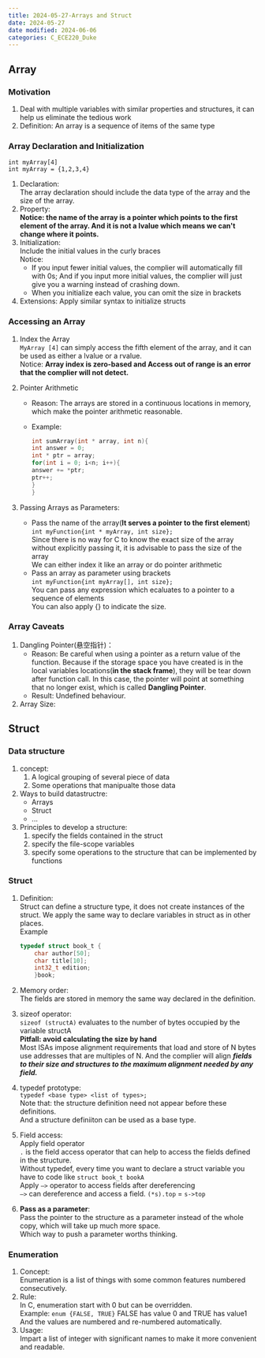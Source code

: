 ```yaml
---
title: 2024-05-27-Arrays and Struct
date: 2024-05-27
date modified: 2024-06-06
categories: C_ECE220_Duke
---
```


## Array

### Motivation

1. Deal with multiple variables with similar properties and structures, it can help us eliminate the tedious work
2. Definition: An array is a sequence of items of the same type

### Array Declaration and Initialization

`int myArray[4]`  
`int myArray = {1,2,3,4}`

1. Declaration:  
   The array declaration should include the data type of the array and the size of the array.
2. Property:  
   **Notice: the name of the array is a pointer which points to the first element of the array. And it is not a lvalue which means we can't change where it points.**
3. Initialization:  
   Include the initial values in the curly braces  
   Notice:
   - If you input fewer initial values, the complier will automatically fill with 0s; And if you input more initial values, the complier will just give you a warning instead of crashing down.
   - When you initialize each value, you can omit the size in brackets
4. Extensions: Apply similar syntax to initialize structs

### Accessing an Array

1. Index the Array  
   `MyArray [4]` can simply access the fifth element of the array, and it can be used as either a lvalue or a rvalue.  
   Notice: **Array index is zero-based and Access out of range is an error that the complier will not detect.**
2. Pointer Arithmetic
   - Reason: The arrays are stored in a continuous locations in memory, which make the pointer arithmetic reasonable.
   - Example:

     ```c
     int sumArray(int * array, int n){
     int answer = 0;
     int * ptr = array;
     for(int i = 0; i<n; i++){
     answer += *ptr;
     ptr++;
     }
     }
     ```

3. Passing Arrays as Parameters:
   - Pass the name of the array(**It serves a pointer to the first element**)  
     `int myFunction{int * myArray, int size};`  
     Since there is no way for C to know the exact size of the array without explicitly passing it, it is advisable to pass the size of the array  
     We can either index it like an array or do pointer arithmetic 
   - Pass an array as parameter using brackets  
     `int myFunction{int myArray[], int size};`  
     You can pass any expression which ecaluates to a pointer to a sequence of elements  
     You can also apply {} to indicate the size.

### Array Caveats

1. Dangling Pointer(悬空指针)：
   - Reason: Be careful when using a pointer as a return value of the function. Because if the storage space you have created is in the local variables locations(**in the stack frame**), they will be tear down after function call. In this case, the pointer will point at something that no longer exist, which is called **Dangling Pointer**.
   - Result: Undefined behaviour.
2. Array Size:
   
   

## Struct

### Data structure

1. concept:
   1. A logical grouping of several piece of data
   2. Some operations that manipualte those data
2. Ways to build datastructre:
   - Arrays
   - Struct
   - ...
3. Principles to develop a structure:
   1. specify the fields contained in the struct
   2. specify the file-scope variables
   3. specify some operations to the structure that can be implemented by functions

### Struct

1. Definition:  
   Struct can define a structure type, it does not create instances of the struct. We apply the same way to declare variables in struct as in other places.  
   Example

   ```c
   typedef struct book_t {
	   char author[50];
	   char title[10];
	   int32_t edition;
	   }book;
	``` 

2. Memory order:  
   The fields are stored in memory the same way declared in the definition.
3. sizeof operator:  
   `sizeof (structA)` evaluates to the number of bytes occupied by the variable structA  
   **Pitfall: avoid calculating the size by hand**  
   Most ISAs impose alignment requirements that load and store of N bytes use addresses that are multiples of N. And the complier will align ***fields to their size and structures to the maximum alignment needed by any field.***
4. typedef prototype:  
   `typedef <base type> <list of types>;`  
   Note that: the structure definition need not appear before these definitions.  
   And a structure definiiton can be used as a base type.
5. Field access:  
   Apply field operator  
   `.` is the field access operator that can help to access the fields defined in the structure.  
   Without typedef, every time you want to declare a struct variable you have to code like `struct book_t bookA`  
   Apply `—>` operator to access fields after dereferencing  
   `—>` can dereference and access a field. `(*s).top` = `s->top`
6. **Pass as a parameter**:  
   Pass the pointer to the structure as a parameter instead of the whole copy, which will take up much more space.  
   Which way to push a parameter worths thinking.

### Enumeration

1. Concept:  
   Enumeration is a list of things with some common features numbered consecutively.
2. Rule:  
   In C, enumeration start with 0 but can be overridden.  
   Example: `enum {FALSE, TRUE}` FALSE has value 0 and TRUE has value1  
   And the values are numbered and re-numbered automatically.
3. Usage:  
   Impart a list of integer with significant names to make it more convenient and readable.
